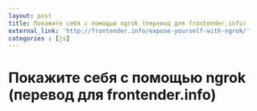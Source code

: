```yaml
---
layout: post
title: Покажите себя с помощью ngrok (перевод для frontender.info)
external_link: 'http://frontender.info/expose-yourself-with-ngrok/'
categories : [js]
---
```


Покажите себя с помощью ngrok (перевод для frontender.info)
============================================================
